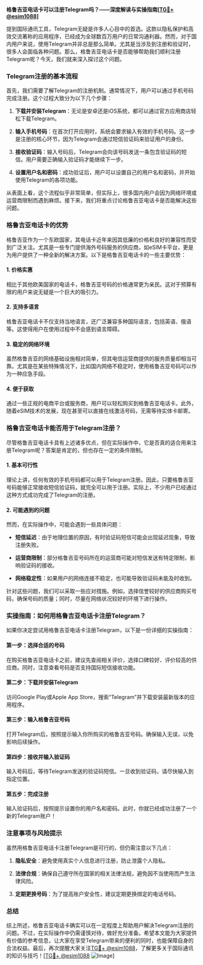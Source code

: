**格鲁吉亚电话卡可以注册Telegram吗？——深度解读与实操指南[[TG💪+ @esim1088](https://t.me/s/esim1088)]**

提到国际通讯工具，Telegram无疑是许多人心目中的首选。这款以隐私保护和高效交流著称的应用程序，已经成为全球数百万用户的日常沟通利器。然而，对于国内用户来说，使用Telegram并非总是那么简单。尤其是当涉及到注册和验证时，很多人会面临各种问题。那么，格鲁吉亚电话卡是否能够帮助我们顺利注册Telegram呢？今天，我们就来深入探讨这个问题。

### Telegram注册的基本流程

首先，我们需要了解Telegram的注册机制。通常情况下，用户可以通过手机号码完成注册。这个过程大致分为以下几个步骤：

1. **下载并安装Telegram**：无论是安卓还是iOS系统，都可以通过官方应用商店轻松下载Telegram。
   
2. **输入手机号码**：在首次打开应用时，系统会要求输入有效的手机号码。这一步是注册的核心环节，因为Telegram会通过短信验证码来验证用户的身份。

3. **接收验证码**：输入号码后，Telegram会向该号码发送一条包含验证码的短信。用户需要正确输入验证码才能继续下一步。

4. **设置用户名和密码**：成功验证后，用户可以设置自己的用户名和密码，并开始使用Telegram的各项功能。

从表面上看，这个流程似乎非常简单，但实际上，很多国内用户会因为网络环境或运营商限制而遇到麻烦。接下来，我们将重点讨论格鲁吉亚电话卡是否能解决这些问题。

### 格鲁吉亚电话卡的优势

格鲁吉亚作为一个东欧国家，其电话卡近年来因其低廉的价格和良好的兼容性而受到广泛关注。尤其是一些专门提供海外号码服务的供应商，如eSIM卡平台，更是为用户提供了一种全新的解决方案。以下是格鲁吉亚电话卡的一些主要优势：

#### 1. **价格实惠**
相比于其他欧美国家的电话卡，格鲁吉亚号码的价格通常更为亲民。这对于预算有限的用户来说无疑是一个巨大的吸引力。

#### 2. **支持多语言**
格鲁吉亚电话卡不仅支持当地语言，还广泛兼容多种国际语言，包括英语、俄语等。这使得用户在使用过程中不会感到语言障碍。

#### 3. **稳定的网络环境**
虽然格鲁吉亚的网络基础设施相对简单，但其电信运营商提供的服务质量却相当可靠。尤其是在某些特殊情况下，比如国内网络不稳定时，使用格鲁吉亚号码可以作为一种应急手段。

#### 4. **便于获取**
通过一些正规的电商平台或服务商，用户可以轻松购买到格鲁吉亚电话卡。此外，随着eSIM技术的发展，现在甚至可以直接在线激活号码，无需等待实体卡邮寄。

### 格鲁吉亚电话卡能否用于Telegram注册？

尽管格鲁吉亚电话卡具有上述诸多优点，但在实际操作中，它是否真的适合用来注册Telegram呢？答案是肯定的，但也存在一定的条件限制。

#### 1. **基本可行性**
理论上讲，任何有效的手机号码都可以用于Telegram注册。因此，只要格鲁吉亚号码能够正常接收短信验证码，就完全可以用于注册。实际上，不少用户已经通过这种方式成功完成了Telegram的注册。

#### 2. **可能遇到的问题**
然而，在实际操作中，可能会遇到一些具体问题：

- **短信延迟**：由于地理位置的原因，有时验证码短信可能会出现延迟现象，导致注册失败。
  
- **运营商限制**：部分格鲁吉亚号码所在的运营商可能对短信发送有特定限制，影响验证码的接收。

- **网络稳定性**：如果用户的网络连接不稳定，也可能导致验证码未能及时收到。

针对这些问题，我们可以采取一些应对措施。例如，选择信誉较好的供应商购买号码，确保号码的质量；同时，尽量在网络状况较好的环境下进行操作。

### 实操指南：如何用格鲁吉亚电话卡注册Telegram？

如果你决定尝试用格鲁吉亚电话卡注册Telegram，以下是一份详细的实操指南：

#### 第一步：选择合适的号码
在购买格鲁吉亚电话卡之前，建议先查阅相关评价，选择口碑较好、评价较高的供应商。同时，注意查看号码是否支持国际短信接收功能。

#### 第二步：下载并安装Telegram
访问Google Play或Apple App Store，搜索“Telegram”并下载安装最新版本的应用程序。

#### 第三步：输入格鲁吉亚号码
打开Telegram后，按照提示输入你所购买的格鲁吉亚号码。确保输入无误，以免影响后续操作。

#### 第四步：接收并输入验证码
输入号码后，等待Telegram发送的验证码短信。一旦收到验证码，请尽快输入到指定位置。

#### 第五步：完成注册
输入验证码后，按照提示设置你的用户名和密码。此时，你就已经成功注册了一个新的Telegram账户！

### 注意事项与风险提示

虽然用格鲁吉亚电话卡注册Telegram是可行的，但仍需注意以下几点：

1. **隐私安全**：避免使用真实个人信息进行注册，防止泄露个人隐私。
   
2. **法律合规**：确保自己遵守所在国家的相关法律法规，避免因不当使用而产生法律风险。

3. **定期更换号码**：为了提高账户安全性，建议定期更换绑定的电话号码。

### 总结

综上所述，格鲁吉亚电话卡确实可以在一定程度上帮助用户解决Telegram注册的问题。不过，在实际操作中仍需谨慎对待，做好充分准备。希望本文能为大家提供有价值的参考信息，让大家在享受Telegram带来的便利的同时，也能保障自身的合法权益。最后，再次提醒大家关注[TG💪+ @esim1088](https://t.me/s/esim1088)，了解更多关于国际通讯的知识与技巧！[[TG💪+ @esim1088](https://t.me/s/esim1088) ![Image](https://i.postimg.cc/4NQfJmqS/Snipaste-2025-05-13-00-14-12.png)]